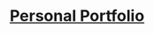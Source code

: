 <!-- markdownlint-disable MD033 MD036 MD041 MD045 MD046 -->
<div align="center">

<h1 style="border-bottom: none">
    <b><a href="https://nishcomp.github.io/o">Personal Portfolio </a></b>
</h1>

